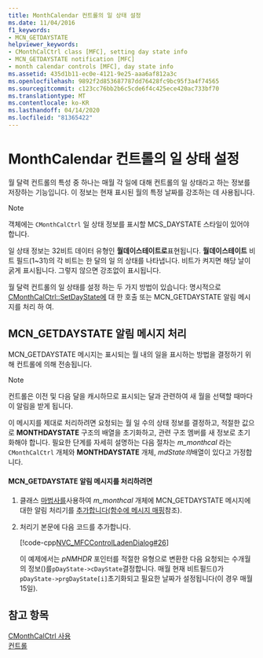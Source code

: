 ```yaml
---
title: MonthCalendar 컨트롤의 일 상태 설정
ms.date: 11/04/2016
f1_keywords:
- MCN_GETDAYSTATE
helpviewer_keywords:
- CMonthCalCtrl class [MFC], setting day state info
- MCN_GETDAYSTATE notification [MFC]
- month calendar controls [MFC], day state info
ms.assetid: 435d1b11-ec0e-4121-9e25-aaa6af812a3c
ms.openlocfilehash: 9892f2d853687787dd76428fc9bc95f3a4f74565
ms.sourcegitcommit: c123cc76bb2b6c5cde6f4c425ece420ac733bf70
ms.translationtype: MT
ms.contentlocale: ko-KR
ms.lasthandoff: 04/14/2020
ms.locfileid: "81365422"
---
```

# <a name="setting-the-day-state-of-a-month-calendar-control"></a>MonthCalendar 컨트롤의 일 상태 설정

월 달력 컨트롤의 특성 중 하나는 매월 각 일에 대해 컨트롤의 일 상태라고 하는 정보를 저장하는 기능입니다. 이 정보는 현재 표시된 월의 특정 날짜를 강조하는 데 사용됩니다.

> [!NOTE]
> 객체에는 `CMonthCalCtrl` 일 상태 정보를 표시할 MCS_DAYSTATE 스타일이 있어야 합니다.

일 상태 정보는 32비트 데이터 유형인 **월데이스테이트로**표현됩니다. **월데이스테이트** 비트 필드(1~31)의 각 비트는 한 달의 일 의 상태를 나타냅니다. 비트가 켜지면 해당 날이 굵게 표시됩니다. 그렇지 않으면 강조없이 표시됩니다.

월 달력 컨트롤의 일 상태를 설정 하는 두 가지 방법이 있습니다: 명시적으로 [CMonthCalCtrl::SetDayState에](../mfc/reference/cmonthcalctrl-class.md#setdaystate) 대 한 호출 또는 MCN_GETDAYSTATE 알림 메시지를 처리 하 여.

## <a name="handling-the-mcn_getdaystate-notification-message"></a>MCN_GETDAYSTATE 알림 메시지 처리

MCN_GETDAYSTATE 메시지는 표시되는 월 내의 일을 표시하는 방법을 결정하기 위해 컨트롤에 의해 전송됩니다.

> [!NOTE]
> 컨트롤은 이전 및 다음 달을 캐시하므로 표시되는 달과 관련하여 새 월을 선택할 때마다 이 알림을 받게 됩니다.

이 메시지를 제대로 처리하려면 요청되는 월 일 수의 상태 정보를 결정하고, 적절한 값으로 **MONTHDAYSTATE** 구조의 배열을 초기화하고, 관련 구조 멤버를 새 정보로 초기화해야 합니다. 필요한 단계를 자세히 설명하는 다음 절차는 *m_monthcal* 라는 `CMonthCalCtrl` 개체와 **MONTHDAYSTATE** 개체, *mdState의*배열이 있다고 가정합니다.

#### <a name="to-handle-the-mcn_getdaystate-notification-message"></a>MCN_GETDAYSTATE 알림 메시지를 처리하려면

1. 클래스 [마법사를](reference/mfc-class-wizard.md)사용하여 *m_monthcal* 개체에 MCN_GETDAYSTATE 메시지에 대한 알림 처리기를 [추가합니다(함수에 메시지 매핑](../mfc/reference/mapping-messages-to-functions.md)참조).

1. 처리기 본문에 다음 코드를 추가합니다.

   [!code-cpp[NVC_MFCControlLadenDialog#26](../mfc/codesnippet/cpp/setting-the-day-state-of-a-month-calendar-control_1.cpp)]

   이 예제에서는 *pNMHDR* 포인터를 적절한 유형으로 변환한 다음 요청되는 수개월의 정보()를`pDayState->cDayState`결정합니다. 매월 현재 비트필드()가`pDayState->prgDayState[i]`초기화되고 필요한 날짜가 설정됩니다(이 경우 매월 15일).

## <a name="see-also"></a>참고 항목

[CMonthCalCtrl 사용](../mfc/using-cmonthcalctrl.md)<br/>
[컨트롤](../mfc/controls-mfc.md)
